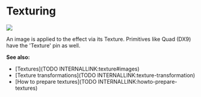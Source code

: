 # Texturing


![](~/img/Basics-Texturing3.png "")   



An image is applied to the effect via its <span class="pin">Texture</span>. Primitives like Quad (DX9) have the 'Texture' pin as well.  

**See also:**  
* [Textures](TODO INTERNALLINK:texture#images)  
* [Texture transformations](TODO INTERNALLINK:texture-transformation)  
* [How to prepare textures](TODO INTERNALLINK:howto-prepare-textures)  



